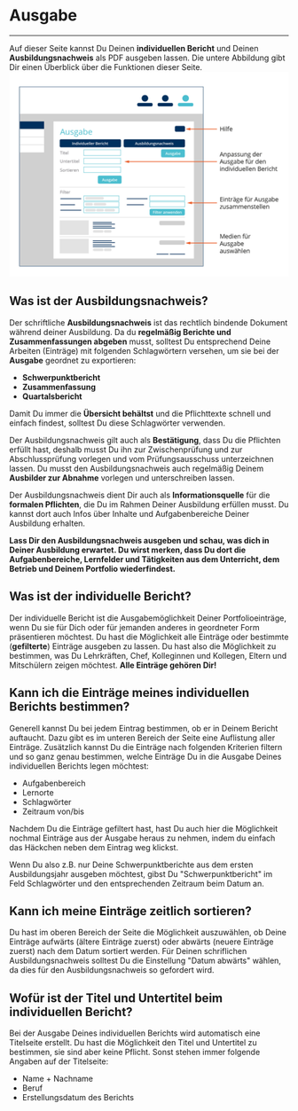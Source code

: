 # Ausgabe
_ _ _
Auf dieser Seite kannst Du Deinen **individuellen Bericht** und Deinen **Ausbildungsnachweis** als PDF ausgeben lassen.
Die untere Abbildung gibt Dir einen Überblick über die Funktionen dieser Seite.
![Schlagwörter](media/Ausbildungsportfolio_final-16.jpg)


## Was ist der Ausbildungsnachweis?
Der schriftliche **Ausbildungsnachweis** ist das rechtlich bindende Dokument während deiner Ausbildung. Da du **regelmäßig Berichte und Zusammenfassungen abgeben** musst, solltest Du entsprechend Deine Arbeiten (Einträge) mit folgenden Schlagwörtern versehen, um sie bei der **Ausgabe** geordnet zu exportieren:
* **Schwerpunktbericht**
* **Zusammenfassung**
* **Quartalsbericht**

Damit Du immer die **Übersicht behältst** und die Pflichttexte schnell und einfach findest, solltest Du diese Schlagwörter verwenden.

Der Ausbildungsnachweis gilt auch als **Bestätigung**, dass Du die Pflichten erfüllt hast, deshalb musst Du ihn zur Zwischenprüfung und zur Abschlussprüfung vorlegen und vom Prüfungsausschuss unterzeichnen lassen. Du musst den Ausbildungsnachweis auch regelmäßig Deinem **Ausbilder zur Abnahme** vorlegen und unterschreiben lassen.

Der Ausbildungsnachweis dient Dir auch als **Informationsquelle** für die **formalen Pflichten**, die Du im Rahmen Deiner Ausbildung erfüllen musst. Du kannst dort auch Infos über Inhalte und Aufgabenbereiche Deiner Ausbildung erhalten.

**Lass Dir den Ausbildungsnachweis ausgeben und schau, was dich in Deiner Ausbildung erwartet. Du wirst merken, dass Du dort die Aufgabenbereiche, Lernfelder und Tätigkeiten aus dem Unterricht, dem Betrieb und Deinem Portfolio wiederfindest.**

## Was ist der individuelle Bericht?
Der individuelle Bericht ist die Ausgabemöglichkeit Deiner Portfolioeinträge, wenn Du sie für Dich oder für jemanden anderes in geordneter Form präsentieren möchtest.
Du hast die Möglichkeit alle Einträge oder bestimmte (**gefilterte**) Einträge ausgeben zu lassen. Du hast also die Möglichkeit zu bestimmen, was Du Lehrkräften, Chef, Kolleginnen und Kollegen, Eltern und Mitschülern zeigen möchtest. **Alle Einträge gehören Dir!**

## Kann ich die Einträge meines individuellen Berichts bestimmen?
Generell kannst Du bei jedem Eintrag bestimmen, ob er in Deinem Bericht auftaucht. Dazu gibt es im unteren Bereich der Seite eine Auflistung aller Einträge.
Zusätzlich kannst Du die Einträge nach folgenden Kriterien filtern und so ganz genau bestimmen, welche Einträge Du in die Ausgabe Deines individuellen Berichts legen möchtest:
* Aufgabenbereich
* Lernorte
* Schlagwörter
* Zeitraum von/bis

Nachdem Du die Einträge gefiltert hast, hast Du auch hier die Möglichkeit nochmal Einträge aus der Ausgabe heraus zu nehmen, indem du einfach das Häckchen neben dem Eintrag weg klickst.

Wenn Du also z.B. nur Deine Schwerpunktberichte aus dem ersten Ausbildungsjahr ausgeben möchtest, gibst Du "Schwerpunktbericht" im Feld Schlagwörter und den entsprechenden Zeitraum beim Datum an.

## Kann ich meine Einträge zeitlich sortieren?
Du hast im oberen Bereich der Seite die Möglichkeit auszuwählen, ob Deine Einträge aufwärts (ältere Einträge zuerst) oder abwärts (neuere Einträge zuerst) nach dem Datum sortiert werden.
Für Deinen schriflichen Ausbildungsnachweis solltest Du die Einstellung "Datum abwärts" wählen, da dies für den Ausbildungsnachweis so gefordert wird.

## Wofür ist der Titel und Untertitel beim individuellen Bericht?
Bei der Ausgabe Deines individuellen Berichts wird automatisch eine Titelseite erstellt.
Du hast die Möglichkeit den Titel und Untertitel zu bestimmen, sie sind aber keine Pflicht. Sonst stehen immer folgende Angaben auf der Titelseite:
* Name + Nachname
* Beruf
* Erstellungsdatum des Berichts